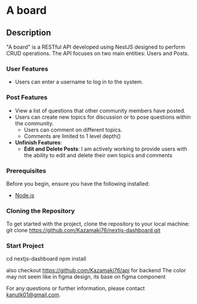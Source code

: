 # A board

## Description
"A board" is a RESTful API developed using NestJS designed to perform CRUD operations. The API focuses on two main entities: Users and Posts.

### User Features
- Users can enter a username to log in to the system.

### Post Features
- View a list of questions that other community members have posted.
- Users can create new topics for discussion or to pose questions within the community.
  - Users can comment on different topics.
  - Comments are limited to 1 level depth()
- **Unfinish Features**:
  - **Edit and Delete Posts**: I am actively working to provide users with the ability to edit and delete their own topics and comments


### Prerequisites

Before you begin, ensure you have the following installed:
- [Node.js](https://nodejs.org/) 

### Cloning the Repository
To get started with the project, clone the repository to your local machine:
git clone  https://github.com/Kazamaki76/nextjs-dashboard.git

### Start Project 
cd nextjs-dashboard
npm install

also checkout  https://github.com/Kazamaki76/api for backend 
The color may not seem like in figma design, its base on figma component 

For any questions or further information, please contact kanutk01@gmail.com.


